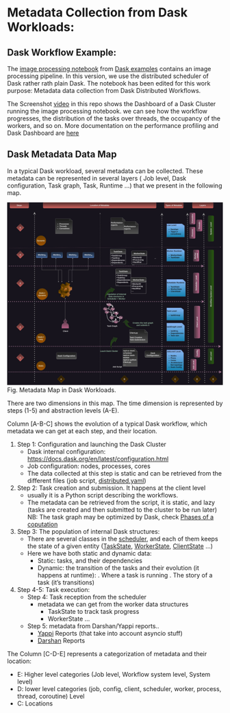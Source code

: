 # Metadata Collection from Dask Workloads: 

## Dask Workflow Example:
The [image processing notebook](https://github.com/GueroudjiAmal/Recup/image-rocessing.ipynb) from [Dask examples](https://github.com/dask/dask-examples/) contains an image processing pipeline. In this version, we use the distributed scheduler of Dask rather rath plain Dask. The notebook has been edited for this work purpose: Metadata data collection from Dask Distributed Workflows. 

The Screenshot [video](Media/Dashboard.webm) in this repo shows the Dashboard of a Dask Cluster running the image processing notebook. we can see how the workflow progresses, the distribution of the tasks over threads, the occupancy of the workers, and so on. More documentation on the performance profiling and Dask Dashboard are [here](https://docs.dask.org/en/stable/debugging-performance.html)

## Dask Metadata Data Map
In a typical Dask workload, several metadata can be collected. These metadata can be represented in several layers ( Job level, Dask configuration, Task graph, Task, Runtime …) 
that we present in the following map. 

![Dask Metadata Map](Media/metadata.jpg)
Fig. Metadata Map in Dask Workloads. 


There are two dimensions in this map. The time dimension is represented by steps (1-5) and abstraction levels (A-E).

Column [A-B-C] shows the evolution of a typical Dask workflow, which metadata we can get at each step, and their location.
1. Step 1: Configuration and launching the Dask Cluster
    - Dask internal configuration: https://docs.dask.org/en/latest/configuration.html
    - Job configuration: nodes, processes, cores
    - The data collected at this step is static and can be retrieved from the different files (job script, [distributed.yaml](https://docs.dask.org/en/latest/configuration.html))
2. Step 2: Task creation and submission. It happens at the client level
    - usually it is a Python script describing the workflows.
    - The metadata can be retrieved from the script, it is static, and lazy (tasks are created and then submitted to the cluster to be run later) 
NB: The task graph may be optimized by Dask, check [Phases of a coputation](https://docs.dask.org/en/latest/phases-of-computation.html)
3. Step 3: The population of internal Dask structures:
    - There are several classes in the [scheduler](https://distributed.dask.org/en/stable/scheduling-state.html), and each of them keeps the state of a given entity ([TaskState](https://distributed.dask.org/en/stable/scheduling-state.html#task-state), [WorkerState](https://distributed.dask.org/en/stable/scheduling-state.html#worker-state), [ClientState](https://distributed.dask.org/en/stable/scheduling-state.html#client-state) …)
    - Here we have both static and dynamic data: 
        * Static: tasks, and their dependencies 
        * Dynamic: the transition of the tasks and their evolution (it happens at runtime):
            . Where a task is running 
            . The story of a task (it’s transitions) 
4. Step 4-5: Task execution:
    - Step 4: Task reception from the scheduler 
        - metadata we can get from the worker data structures 
            * TaskState to track task progress 
            * WorkerState …
   - Step 5: metadata from Darshan/Yappi  reports..
        - [Yappi](https://github.com/sumerc/yappi) Reports (that take into account asyncio stuff)
        - [Darshan](https://www.mcs.anl.gov/research/projects/darshan/) Reports


The Column [C-D-E] represents a categorization of metadata and their location:
  + E: Higher level categories (Job level, Workflow system level, System level)
  + D: lower level categories (job, config, client, scheduler, worker, process, thread, coroutine) Level
  + C: Locations
